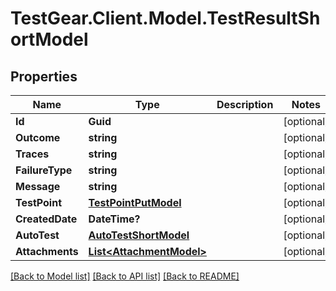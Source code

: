 # TestGear.Client.Model.TestResultShortModel

## Properties

Name | Type | Description | Notes
------------ | ------------- | ------------- | -------------
**Id** | **Guid** |  | [optional] 
**Outcome** | **string** |  | [optional] 
**Traces** | **string** |  | [optional] 
**FailureType** | **string** |  | [optional] 
**Message** | **string** |  | [optional] 
**TestPoint** | [**TestPointPutModel**](TestPointPutModel.md) |  | [optional] 
**CreatedDate** | **DateTime?** |  | [optional] 
**AutoTest** | [**AutoTestShortModel**](AutoTestShortModel.md) |  | [optional] 
**Attachments** | [**List&lt;AttachmentModel&gt;**](AttachmentModel.md) |  | [optional] 

[[Back to Model list]](../README.md#documentation-for-models) [[Back to API list]](../README.md#documentation-for-api-endpoints) [[Back to README]](../README.md)


